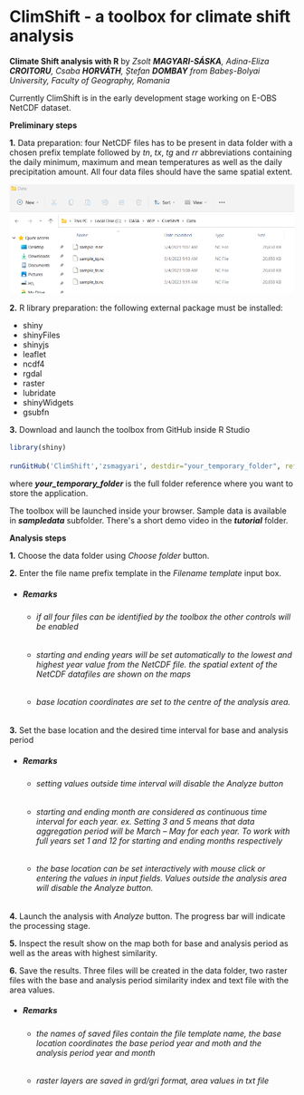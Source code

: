 # ClimShift - a toolbox for climate shift analysis
**Climate Shift analysis with R**  by *Zsolt **MAGYARI-SÁSKA**,  Adina-Eliza **CROITORU**, Csaba **HORVÁTH**, Ștefan **DOMBAY** from Babeș-Bolyai University, Faculty of Geography, Romania*  

Currently ClimShift is in the early development stage working on E-OBS NetCDF dataset. 
 
**Preliminary steps**

    
  **1.** Data preparation: four NetCDF files has to be present in data folder with a chosen prefix template followed by *tn*, *tx*, *tg* and *rr* abbreviations containing the daily minimum, maximum and mean temperatures as well as the daily precipitation amount. All four data files should have the same spatial extent.
  
  ![alt text](https://github.com/zsmagyari/ClimShift/blob/main/datafiles.png?raw=true)
  
  **2.** R library preparation: the following external package must be installed:  
  
  - shiny            
  - shinyFiles     
  - shinyjs       
  - leaflet          
  - ncdf4         
  - rgdal        
  - raster      
  - lubridate  
  - shinyWidgets
  - gsubfn

  **3.** Download and launch the toolbox from GitHub inside R Studio

```R
library(shiny)

runGitHub('ClimShift','zsmagyari', destdir="your_temporary_folder", ref="main")
```
where ***your_temporary_folder*** is the full folder reference where you want to store the application.

The toolbox will be launched inside your browser. Sample data is available in ***sampledata*** subfolder. There's a short demo video in the ***tutorial*** folder.


**Analysis steps**

  **1.** Choose the data folder using *Choose folder* button. 
  
  **2.** Enter the file name prefix template in the *Filename template* input box.  
  
   - ##### Remarks   
        - ###### if all four files can be identified by the toolbox the other controls will be enabled
        - ###### starting and ending years will be set automatically to the lowest and highest year value from the NetCDF file. the spatial extent of the NetCDF datafiles are shown on the maps
        - ###### base location coordinates are set to the centre of the analysis area.
 **3.** Set the base location and the desired time interval for base and analysis period  
 
   - ##### Remarks  
        - ###### setting values outside time interval will disable the Analyze button
        - ###### starting and ending month are considered as continuous time interval for each year. ex. Setting 3 and 5 means that data aggregation period will be March – May for each year. To work with full years set 1 and 12 for starting and ending months respectively
        - ###### the base location can be set interactively with mouse click or entering the values in input fields. Values outside the analysis area will disable the Analyze button. 

**4.** Launch the analysis with *Analyze* button. The progress bar will indicate the processing stage.

**5.** Inspect the result show on the map both for base and analysis period as well as the areas with highest similarity.

**6.** Save the results. Three files will be created in the data folder, two raster files with the base and analysis period similarity index and text file with the area values.

   - ##### Remarks   
     
     - ###### the names of saved files contain the file template name, the base location coordinates the base period year and moth and the analysis period year and month  
     - ###### raster layers are saved in *grd/gri* format, area values in txt file


